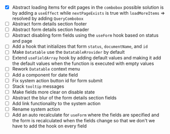 - [x] Abstract loading items for edit pages in the `combobox` possible solution is by adding a `useEffect` while `nextPageExists` is true with `loadMoreItems` => resolved by adding `QueryCombobox`
- [ ] Abstract form details section footer
- [ ] Abstract form details section header
- [ ] Abstract disabling form fields using the `useForm` hook based on status and page
- [ ] Add a hook that initializes that form `status`, `documentName`, and `id`
- [ ] Make `Datatable` use the `DatatableRrovider` by default
- [ ] Extend `useFieldArray` hook by adding default values and making it add the default values when the function is executed with empty values
- [ ] Rework `Datatable` context menu
- [ ] Add a component for date field
- [ ] Fix system action button id for form submit 
- [ ] Stack `tooltip` messages
- [ ] Make fields more clear on disable state
- [ ] Abstract the blur of the form details section fields
- [ ] Add link functionality to the system action
- [ ] Rename system action
- [ ] Add an auto recalculate for `useForm` where the fields are specified and the form is recalculated when the fields change so that we don't we have to add the hook on every field
